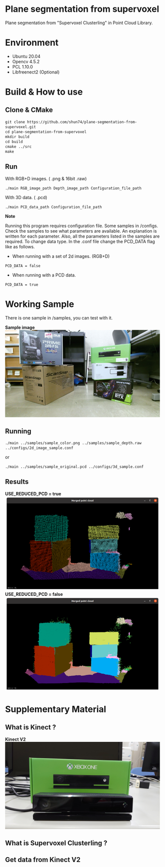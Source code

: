 # Plane segmentation from supervoxel
Plane segmentation from  "Supervoxel Clusterling" in Point Cloud Library.

# Environment

* Ubuntu 20.04
* Opencv 4.5.2
* PCL 1.10.0
* Libfreenect2 (Optional)

# Build & How to use

## Clone & CMake

```console
git clone https://github.com/shun74/plane-segmentation-from-supervoxel.git
cd plane-segmentation-from-supervoxel
mkdir build
cd build
cmake ../src
make
```

## Run
With RGB+D images. ( .png & 16bit .raw)
```console
./main RGB_image_path Depth_image_path Configuration_file_path
```

With 3D data. ( .pcd)
```console
./main PCD_data_path Configuration_file_path
```

**Note**

Running this program requires configuration file. Some samples in /configs. Check the samples to see what parameters are available. An explanation is written for each parameter. Also, all the parameters listed in the samples are required. To change data type. In the .conf file change the PCD_DATA flag like as follows.

- When running with a set of 2d images. (RGB+D)
```
PCD_DATA = false
```
- When running with a PCD data.
```
PCD_DATA = true
```

# Working Sample

There is one sample in /samples, you can test with it.

**Sample image**
![RGB sample image](./samples/sample_color.png "RGB sample image")

## Running

```console
./main ../samples/sample_color.png ../samples/sample_depth.raw ../configs/2d_image_sample.conf
```
or
```console
./main ../samples/sample_original.pcd ../configs/3d_sample.conf
```

## Results
**USE_REDUCED_PCD = true**
![Sparse pcd sample](./images/working_sample1.png "sparse sample")
**USE_REDUCED_PCD = false**
![Dense pcd sample](./images/working_sample2.png "dense sample")

# Supplementary Material
## What is Kinect ?

**Kinect V2**
![Kinect V2](./images/kinect_v2.jpg "kinect v2")
## What is Supervoxel Clusterling ?

## Get data from Kinect V2